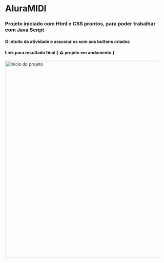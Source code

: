 # AluraMIDI

### Projeto iniciado com Html e CSS prontos, para poder trabalhar com Java Script
#### O intuito da atividade e associar os som aos buttons criados
#### Link para resultado final { ⚠️ projeto em andamento }


<img width="646" alt="inicio do projeto" src="https://user-images.githubusercontent.com/104872642/229385064-5dfdaddb-08ea-4466-8693-dacba90efec3.png">


